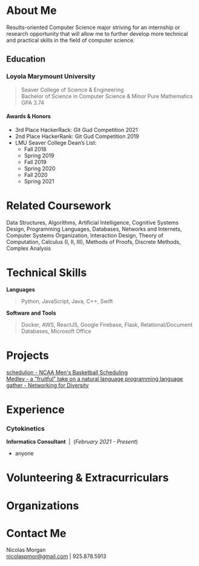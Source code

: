 # About Me

Results-oriented Computer Science major striving for an internship or research opportunity that will allow me to further develop more technical and practical skills in the field of computer science.

## Education

### **Loyola Marymount University**

> Seaver College of Science & Engineering  
> Bachelor of Science in Computer Science & Minor Pure Mathematics  
> GPA 3.74

#### **Awards & Honors**

- 3rd Place HackerRack: Git Gud Competition 2021
- 2nd Place HackerRank: Git Gud Competition 2019
- LMU Seaver College Dean’s List:
  - Fall 2018
  - Spring 2019
  - Fall 2019
  - Spring 2020
  - Fall 2020
  - Spring 2021

# Related Coursework

Data Structures, Algorithms, Artificial Intelligence, Cognitive Systems Design, Programming Languages, Databases, Networks and Internets, Computer Systems Organization, Interaction Design, Theory of Computation, Calculus (I, II, III), Methods of Proofs, Discrete Methods, Complex Analysis

# Technical Skills

**Languages**

> Python, JavaScript, Java, C++, Swift

**Software and Tools**

> Docker, AWS, ReactJS, Google Firebase, Flask, Relational/Document Databases, Microsoft Office

# Projects

[schedulion - NCAA Men's Basketball Scheduling](https://github.com/nmorgan8/schedulion)  
[Medley - a "fruitful" take on a natural language programming language](https://github.com/nmorgan8/Medley/tree/main)  
[gather - Networking for Diversity](https://gatherweb.vercel.app/)

# Experience

### Cytokinetics

**Informatics Consultant** &nbsp;|&nbsp; (_February 2021 - Present_)

- anyone

# Volunteering & Extracurriculars

# Organizations

# Contact Me

Nicolas Morgan  
<nicolaspmor@gmail.com> | 925.878.5913
